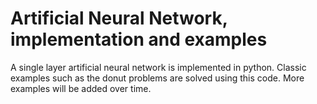 # Artificial Neural Network, implementation and examples
A single layer artificial neural network is implemented in python. Classic examples such as the donut problems are solved using this code. More examples will be added over time. 

